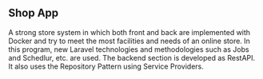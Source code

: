 
## Shop App 


A strong store system in which both front and back are implemented with Docker and try to meet the most facilities and needs of an online store.
In this program, new Laravel technologies and methodologies such as Jobs and Schedlur, etc. are used. The backend section is developed as RestAPI.
It also uses the Repository Pattern using Service Providers.